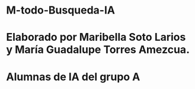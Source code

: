 # M-todo-Busqueda-IA
# Elaborado por Maribella Soto Larios y María Guadalupe Torres Amezcua.
# Alumnas de IA del grupo A
